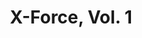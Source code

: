 ---
title: "X-Force, Vol. 1"
issue: 6A
issue_nr: 6
full_title: Under the Gun
subtitle: ""
story_arc: ""
crossover: ""
variant: A
publisher: Marvel Comics
creators: 
  - Rob Liefeld
  - Fabian Nicieza
  - Marat Mychaels
release_date: "Nov 26, 1991"
release_year: 1991
genre:
  - Action
  - Adventure
  - Super-Heroes
format: Comic
pages: 32
signed_by: ""
price: 1
---